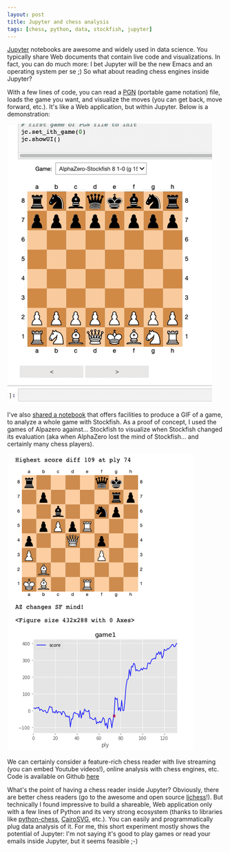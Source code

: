```yaml
---
layout: post
title: Jupyter and chess analysis
tags: [chess, python, data, stockfish, jupyter] 
---
```


[Jupyter](https://jupyter.org/) notebooks are awesome and widely used in data science. 
You typically share Web documents that contain live code and visualizations. 
In fact, you can do much more: I bet Jupyter will be the new Emacs and an operating system per se ;) 
So what about reading chess engines inside Jupyter? 

With a few lines of code, you can read a [PGN](https://en.wikipedia.org/wiki/Portable_Game_Notation) (portable game notation) file, loads the game you want, and visualize the moves (you can get back, move forward, etc.). It's like a Web application, but within Jupyter. Below is a demonstration:

![Extraction process](/assets/jupyerchess.gif)

I've also [shared a notebook](https://github.com/acherm/chess-jupyter/blob/master/AZ-PGN.ipynb) that offers facilities to produce a GIF of a game, to analyze a whole game with Stockfish. 
As a proof of concept, I used the games of Alpazero against... Stockfish to visualize when Stockfish changed its evaluation (aka when AlphaZero lost the mind of Stockfish... and certainly many chess players).

![Extraction process](/assets/stockfish-evo.png)


We can certainly consider a feature-rich chess reader with live streaming (you can embed Youtube videos!), online analysis with chess engines, etc. 
Code is available on Github [here](https://github.com/acherm/chess-jupyter)

What's the point of having a chess reader inside Jupyter? Obviously, there are better chess readers (go to the awesome and open source [lichess](https://lichess.org/editor)!). But technically I found impressive to build a shareable, Web application only with a few lines of Python and its very strong ecosystem (thanks to libraries like [python-chess](https://python-chess.readthedocs.io/en/latest/pgn.html), [CairoSVG](https://cairosvg.org/), etc.). You can easily and programmatically plug data analysis of it. For me, this short experiment mostly shows the potential of Jupyter: I'm not saying it's good to play games or read your emails inside Jupyter, but it seems feasible ;-) 















